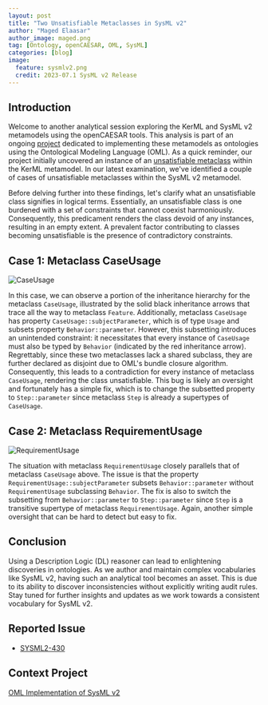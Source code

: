 ```yaml
---
layout: post
title: "Two Unsatisfiable Metaclasses in SysML v2"
author: "Maged Elaasar"
author_image: maged.png
tag: [Ontology, openCAESAR, OML, SysML]
categories: [blog]
image:
  feature: sysmlv2.png
  credit: 2023-07.1 SysML v2 Release
---
```


## Introduction

Welcome to another analytical session exploring the KerML and SysML v2 metamodels using the openCAESAR tools. This analysis is part of an ongoing [project](projects/2023-8-11-SysML-v2.html) dedicated to implementing these metamodels as ontologies using the Ontological Modeling Language (OML). As a quick reminder, our project initially uncovered an instance of an [unsatisfiable metaclass](/blog/2023/08/27/When-Literal-Boolean-Is-Unsatisfiable.html) within the KerML metamodel. In our latest examination, we've identified a couple of cases of unsatisfiable metaclasses within the SysML v2 metamodel.

Before delving further into these findings, let's clarify what an unsatisfiable class signifies in logical terms. Essentially, an unsatisfiable class is one burdened with a set of constraints that cannot coexist harmoniously. Consequently, this predicament renders the class devoid of any instances, resulting in an empty extent. A prevalent factor contributing to classes becoming unsatisfiable is the presence of contradictory constraints.

## Case 1: Metaclass CaseUsage

![CaseUsage](http://www.plantuml.com/plantuml/png/NO-nZeCm38PtFuN5pGpt0WWEwUPALJSMDxYGAWJaE5tQldkXKLE99LA-_xFykmvAed5ouFYYg3EA7KR5tWeRjRC7Q2dmAT30M9QF2bjo9ZhQiZU5FKXQOxv6OtRXKNc1xKdVVoQDmW1_FDBDphBY2elEBoGqiR8KsSbjaXFY-Sf63nyHVpkFzvK6re1v_bbWghA_9c_y4Uu1QlPzdDmB)

In this case, we can observe a portion of the inheritance hierarchy for the metaclass `CaseUsage`, illustrated by the solid black inheritance arrows that trace all the way to metaclass `Feature`. Additionally, metaclass `CaseUsage` has property `CaseUsage::subjectParameter`, which is of type `Usage` and subsets property `Behavior::parameter`. However, this subsetting introduces an unintended constraint: it necessitates that every instance of `CaseUsage` must also be typed by `Behavior` (indicated by the red inheritance arrow). Regrettably, since these two metaclasses lack a shared subclass, they are further declared as disjoint due to OML's bundle closure algorithm. Consequently, this leads to a contradiction for every instance of metaclass `CaseUsage`, rendering the class unsatisfiable. This bug is likely an oversight and fortunately has a simple fix, which is to change the subsetted property to `Step::parameter` since metaclass `Step` is already a supertypes of `CaseUsage`.

## Case 2: Metaclass RequirementUsage

![RequirementUsage](http://www.plantuml.com/plantuml/png/VP31IWGn38RlVOemdlVW2opBYbuLnTjUOkTtjpAJZaagWlhkZbI7eQB7VFdeHxCpP_Ko3c70evDdqdGyEVL94Jrb2U4MpsMUHeZV6nz1cytxbYwoc2kdRnYQkKhNCHPLICG_qZxd0IoNhvF2x2lvYrHnPRIhEySKcbhTrF0AN86zA4BOuyGlAUkCjzGTP6Bb4Gxj5gVzUbMjF3mX-isFJ-S7eRUP6jneUUQZg_6_BhZqpnHzs47wCWwV)

The situation with metaclass `RequirementUsage` closely parallels that of metaclass `CaseUsage` above. The issue is that  the property `RequirementUsage::subjectParameter` subsets `Behavior::parameter` without `RequirementUsage` subclassing `Behavior`. The fix is also to switch the subsetting from `Behavior::parameter` to `Step::parameter` since `Step` is a transitive supertype of metaclass `RequirementUsage`. Again, another simple oversight that can be hard to detect but easy to fix.

## Conclusion

Using a Description Logic (DL) reasoner can lead to enlightening discoveries in ontologies. As we author and maintain complex vocabularies like SysML v2, having such an analytical tool becomes an asset. This is due to its ability to discover inconsistencies without explicitly writing audit rules. Stay tuned for further insights and updates as we work towards a consistent vocabulary for SysML v2.

## Reported Issue

- [SYSML2-430](https://issues.omg.org/issues/SYSML2-430)

## Context Project

[OML Implementation of SysML v2](https://www.opencaesar.io/projects/2023-8-11-SysML-v2.html)